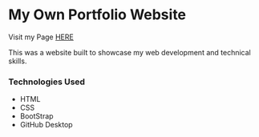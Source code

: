 # My Own Portfolio Website

Visit my Page [HERE](https://dylantonthat.github.io)



This was a website built to showcase my web development and technical skills.



### Technologies Used

* HTML
* CSS
* BootStrap
* GitHub Desktop

